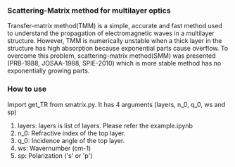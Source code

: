 ### Scattering-Matrix method for multilayer optics
Transfer-matrix method(TMM) is a simple, accurate and fast method used to understand the propagation of electromagnetic waves in a multilayer structure. However, TMM is numerically unstable when a thick layer in the structure has high absorption because exponential parts cause overflow. To overcome this problem, scattering-matrix method(SMM) was presented (PRB-1988, JOSAA-1988, SPIE-2010) which is more stable method has no exponentially growing parts.

### How to use
Import get_TR from smatrix.py. It has 4 arguments (layers, n_0, q_0, ws and sp)

1. layers: layers is list of layers. Please refer the example.ipynb
2. n_0: Refractive index of the top layer.
3. q_0: Incidence angle of the top layer.
4. ws: Wavernumber (cm-1)
5. sp: Polarization ('s' or 'p') 
